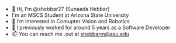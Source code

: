 - 👋 Hi, I’m @shebbar27 (Sunaada Hebbar)
- I'm an MSCS Student at Arizona State University
- 👀 I’m interested in Comupter Vision and Robotics
- 🌱 I previously worked for around 5 years as a Software Developer
- 📫 You can reach me .out at shebbarm@asu.edu

<!---
shebbar27/shebbar27 is a ✨ special ✨ repository because its `README.md` (this file) appears on your GitHub profile.
You can click the Preview link to take a look at your changes.
--->
